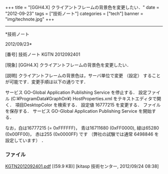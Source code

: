 ﻿+++
title = "[GGH4.X] クライアントフレームの背景色を変更したい．"
date = "2012-09-23"
tags = ["技術ノート"]
categories = ["tech"]
banner = "img/technote.jpg"
+++

-----------------------------------------------------------------------------------------------------------------------------

*技術ノート

2012/09/23*


[番号]
技術ノート KGTN 2012092401

[現象]
[GGH4.X] クライアントフレームの背景色を変更したい．

[説明]
クライアントフレームの背景色は，サーバ単位で変更 （設定）
することが可能です．変更手順は以下の通りです．

サービス GO-Global Application Publishing Service を停止する．
設定ファイル (C:¥ProgramData¥GraphOn¥) HostProperties.xml
をテキストエディタで開く．
項目DesktopColor を検索する．
設定値 <value>16777215</value> を変更する．
ファイルを保存する．
サービス GO-Global Application Publishing Service を開始する．

なお，白は16777215 (= 0xFFFFFF)， 青は16711680 (0xFF0000), 緑は65280
(0x00FF00)， 赤は255 (0x0000FF) です （弊社の試験では通常 6498846
を設定しています） ．


### ファイル

 
 


[KGTN2012092401.pdf](http://techreport.kitasp.net/attachments/download/1002/KGTN2012092401.pdf)
 [(59.9 KB)] [kitasp 技術センター, 2012/09/24
08:38]


 


 

